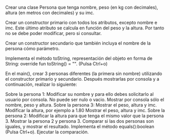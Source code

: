 Crear una clase Persona que tenga nombre, peso (en kg con decimales), altura (en metros con decimales) y su imc.

Crear un constructor primario con todos los atributos, excepto nombre e imc. Este último atributo se calcula en función del peso y la altura. Por tanto no se debe poder modificar, pero si consultar.

Crear un constructor secundario que también incluya el nombre de la persona cómo parámetro.

Implementa el método toString, representación del objeto en forma de String: override fun toString() = "". (Pulsa Ctrl+o)

En el main(), crear 3 personas diferentes (la primera sin nombre) utilizando el constructor primario y secundario. Después mostrarlas por consola y a continuación, realizar lo siguiente:

Sobre la persona 1:
Modificar su nombre y para ello debes solicitarlo al usuario por consola. No puede ser nulo o vacio.
Mostrar por consola sólo el nombre, peso y altura.
Sobre la persona 3:
Mostrar el peso, altura y imc.
Modificar la altura, por ejemplo a 1.80
Mostrar el peso, altura y imc.
Sobre la persona 2:
Modificar la altura para que tenga el mismo valor que la persona 3.
Mostrar la persona 2 y persona 3.
Comparar si las dos personas son iguales, y mostrar el resultado.
Implementa el método equals():boolean (Pulsa Ctrl+o).
Ejecutar la comparación.
